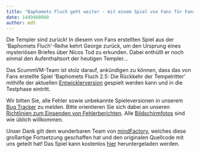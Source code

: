 ```yaml
---
title: "Baphomets Fluch geht weiter - mit einem Spiel von Fans für Fans"
date: 1449408960
author: md5
---
```


Die Templer sind zurück! In diesem von Fans erstellten Spiel aus der 'Baphomets Fluch'-Reihe kehrt George zurück, um den Ursprung eines mysteriösen Briefes über Nicos Tod zu erkunden. Dabei enthüllt er noch einmal den Aufenthaltsort der heutigen Templer...

Das ScummVM-Team ist stolz darauf, ankündigen zu können, dass das von Fans erstellte Spiel 'Baphomets Fluch 2.5: Die Rückkehr der Tempelritter' mithilfe der aktuellen [Entwicklerversion](/downloads/#daily) gespielt werden kann und in die Testphase eintritt.

Wir bitten Sie, alle Fehler sowie unbekannte Spieleversionen in unserem [Bug Tracker](http://bugs.scummvm.org/) zu melden. Bitte orientieren Sie sich dabei an unseren [Richtlinien zum Einsenden von Fehlerberichten](/faq/#question.report-bugs). Alle [Bildschirmfotos](http://wiki.scummvm.org/index.php/Screenshots) sind wie üblich willkommen.

Unser Dank gilt dem wunderbaren Team von [mindFactory](http://brokensword25.com/team/mitglieder.htm), welches diese großartige Fortsetzung geschaffen hat und den originalen Quellcode mit uns geteilt hat! Das Spiel kann kostenlos [hier](http://brokensword25.com/) heruntergeladen werden.
